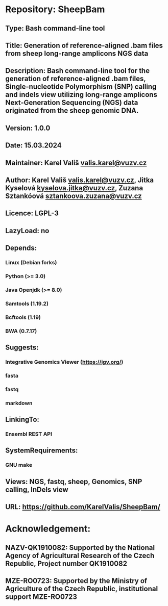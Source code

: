 # Repository: SheepBam

## Type: Bash command-line tool

## Title: Generation of reference-aligned .bam files from sheep long-range amplicons NGS data

## Description: Bash command-line tool for the generation of reference-aligned .bam files, Single-nucleotide Polymorphism (SNP) calling and indels view utilizing long-range amplicons Next-Generation Sequencing (NGS) data originated from the sheep genomic DNA. 

## Version: 1.0.0

## Date: 15.03.2024

## Maintainer: Karel Vališ <valis.karel@vuzv.cz>

## Author: Karel Vališ <valis.karel@vuzv.cz>, Jitka Kyselová <kyselova.jitka@vuzv.cz>, Zuzana Sztankóová <sztankoova.zuzana@vuzv.cz>

## Licence: LGPL-3

## LazyLoad: no

## Depends:

### Linux (Debian forks)

### Python (>= 3.0)

### Java Openjdk (>= 8.0)

### Samtools (1.19.2)

### Bcftools (1.19)

### BWA (0.7.17)

## Suggests:

### Integrative Genomics Viewer (https://igv.org/)

### fasta

### fastq

### markdown

## LinkingTo:

### Ensembl REST API

## SystemRequirements:

### GNU make

## Views: NGS, fastq, sheep, Genomics, SNP calling, InDels view

## URL: https://github.com/KarelValis/SheepBam/

# Acknowledgement:

## NAZV-QK1910082: Supported by the National Agency of Agricultural Research of the Czech Republic, Project number QK1910082

## MZE-RO0723: Supported by the Ministry of Agriculture of the Czech Republic, institutional support MZE-RO0723

